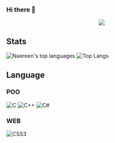 ### Hi there 👋

<p align="center">
<img src="https://media.tenor.com/IFHYcCzN-xMAAAAd/fwuffy-doggy.gif">
</p>

## Stats
![Naereen's top languages](https://github-readme-stats.vercel.app/api/top-langs/?username=0usko&theme=blue-green)
![Top Langs](https://github-readme-stats.vercel.app/api/top-langs/?username=0usko)


## Language
### POO
![C](https://img.shields.io/badge/c-%2300599C.svg?style=for-the-badge&logo=c&logoColor=white)
![C++](https://img.shields.io/badge/c++-%2300599C.svg?style=for-the-badge&logo=c%2B%2B&logoColor=white)
![C#](https://img.shields.io/badge/c%23-%23239120.svg?style=for-the-badge&logo=c-sharp&logoColor=white)
### WEB
![CSS3](https://img.shields.io/badge/css3-%231572B6.svg?style=for-the-badge&logo=css3&logoColor=white)
        

<!--
**0usko/0usko** is a ✨ _special_ ✨ repository because its `README.md` (this file) appears on your GitHub profile.

Here are some ideas to get you started:

- 🔭 I’m currently working on ...
- 🌱 I’m currently learning ...
- 👯 I’m looking to collaborate on ...
- 🤔 I’m looking for help with ...
- 💬 Ask me about ...
- 📫 How to reach me: ...
- 😄 Pronouns: ...
- ⚡ Fun fact: ...
-->
